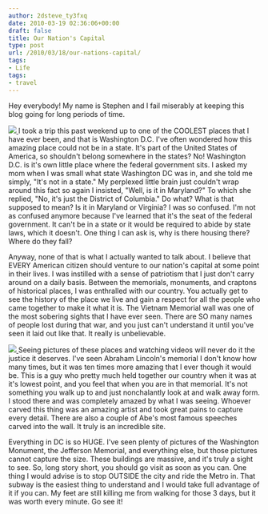 ```yaml
---
author: 2dsteve_ty3fxq
date: 2010-03-19 02:36:06+00:00
draft: false
title: Our Nation's Capital
type: post
url: /2010/03/18/our-nations-capital/
tags:
- Life
tags:
- travel
---
```


Hey everybody! My name is Stephen and I fail miserably at keeping this blog going for long periods of time.

[![](http://www.bitsandbinary.com/wp-content/uploads/2010/03/washington-monument-150x150.jpg)
](http://www.bitsandbinary.com/wp-content/uploads/2010/03/washington-monument.jpg)I took a trip this past weekend up to one of the COOLEST places that I have ever been, and that is Washington D.C. I've often wondered how this amazing place could not be in a state. It's part of the United States of America, so shouldn't belong somewhere in the states? No! Washington D.C. is it's own little place where the federal government sits. I asked my mom when I was small what state Washington DC was in, and she told me simply, "It's not in a state." My perplexed little brain just couldn't wrap around this fact so again I insisted, "Well, is it in Maryland?" To which she replied, "No, it's just the District of Columbia." Do what? What is that supposed to mean? Is it in Maryland or Virginia? I was so confused. I'm not as confused anymore because I've learned that it's the seat of the federal government. It can't be in a state or it would be required to abide by state laws, which it doesn't. One thing I can ask is, why is there housing there? Where do they fall?

Anyway, none of that is what I actually wanted to talk about. I believe that EVERY American citizen should venture to our nation's capital at some point in their lives. I was instilled with a sense of patriotism that I just don't carry around on a daily basis. Between the memorials, monuments, and craptons of historical places, I was enthralled with our country. You actually get to see the history of the place we live and gain a respect for all the people who came together to make it what it is. The Vietnam Memorial wall was one of the most sobering sights that I have ever seen. There are SO many names of people lost during that war, and you just can't understand it until you've seen it laid out like that. It really is unbelievable.

[![](http://www.bitsandbinary.com/wp-content/uploads/2010/03/lincoln_memorial_02-150x150.jpg)
](http://www.bitsandbinary.com/wp-content/uploads/2010/03/lincoln_memorial_02.jpg)Seeing pictures of these places and watching videos will never do it the justice it deserves. I've seen Abraham Lincoln's memorial I don't know how many times, but it was ten times more amazing that I ever though it would be. This is a guy who pretty much held together our country when it was at it's lowest point, and you feel that when you are in that memorial. It's not something you walk up to and just nonchalantly look at and walk away form. I stood there and was completely amazed by what I was seeing. Whoever carved this thing was an amazing artist and took great pains to capture every detail. There are also a couple of Abe's most famous speeches carved into the wall. It truly is an incredible site.

Everything in DC is so HUGE. I've seen plenty of pictures of the Washington Monument, the Jefferson Memorial, and everything else, but those pictures cannot capture the size. These buildings are massive, and it's truly a sight to see. So, long story short, you should go visit as soon as you can. One thing I would advise is to stop OUTSIDE the city and ride the Metro in. That subway is the easiest thing to understand and I would take full advantage of it if you can. My feet are still killing me from walking for those 3 days, but it was worth every minute. Go see it!
